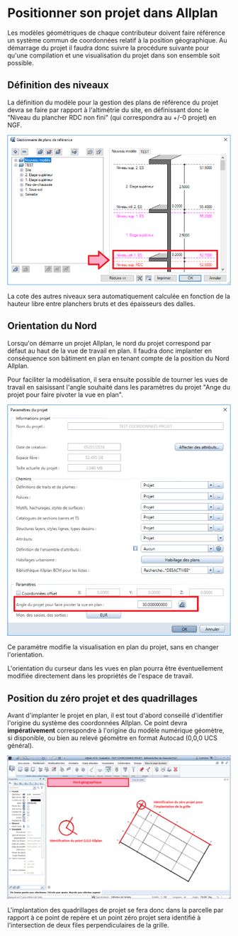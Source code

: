 # Positionner son projet dans Allplan

Les modèles géométriques de chaque contributeur doivent faire référence un système commun de coordonnées relatif à la position géographique.
Au démarrage du projet il faudra donc suivre la procédure suivante pour qu'une compilation et une visualisation du projet dans son ensemble soit possible. 

## Définition des niveaux

La définition du modèle pour la gestion des plans de référence du projet devra se faire par rapport à l'altimétrie du site, en définissant donc le "Niveau du plancher RDC non fini" (qui correspondra au +/-0 projet) en NGF. 

![](/02_Modelisation/00_communs/images/ALLPLAN-PLN.PNG)

La cote des autres niveaux sera automatiquement calculée en fonction de la hauteur libre entre planchers bruts et des épaisseurs des dalles. 

## Orientation du Nord

Lorsqu'on démarre un projet Allplan, le nord du projet correspond par défaut au haut de la vue de travail en plan. Il faudra donc implanter en conséquence son bâtiment en plan en tenant compte de la position du Nord Allplan.

Pour faciliter la modélisation, il sera ensuite possible de tourner les vues de travail en saisissant l'angle souhaité dans les paramètres du projet "Ange du projet pour faire pivoter la vue en plan".

![](/02_Modelisation/00_communs/images/ALLPLAN-ROTATE.PNG)

Ce paramètre modifie la visualisation en plan du projet, sans en changer l'orientation.

L'orientation du curseur dans les vues en plan pourra être éventuellement modifiée directement dans les propriétés de l'espace de travail. 

## Position du zéro projet et des quadrillages

Avant d'implanter le projet en plan, il est tout d'abord conseillé d'identifier l'origine du système des coordonnées Allplan. 
Ce point devra **impérativement** correspondre à l'origine du modèle numérique géomètre, si disponible, ou bien au relevé géomètre en format Autocad (0,0,0 UCS général). 

![](/02_Modelisation/00_communs/images/ALLPLAN-GRID.PNG)

L'implantation des quadrillages de projet se fera donc dans la parcelle par rapport à ce point de repère et un point zéro projet sera identifié à l'intersection de deux files perpendiculaires de la grille. 


